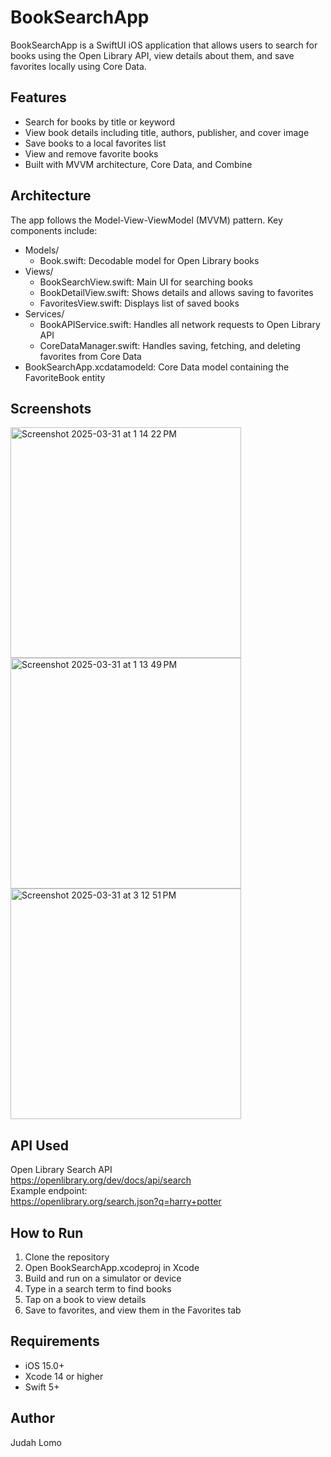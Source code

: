 # BookSearchApp

BookSearchApp is a SwiftUI iOS application that allows users to search for books using the Open Library API, view details about them, and save favorites locally using Core Data.

## Features

- Search for books by title or keyword
- View book details including title, authors, publisher, and cover image
- Save books to a local favorites list
- View and remove favorite books
- Built with MVVM architecture, Core Data, and Combine

## Architecture

The app follows the Model-View-ViewModel (MVVM) pattern. Key components include:

- Models/
  - Book.swift: Decodable model for Open Library books
- Views/
  - BookSearchView.swift: Main UI for searching books
  - BookDetailView.swift: Shows details and allows saving to favorites
  - FavoritesView.swift: Displays list of saved books
- Services/
  - BookAPIService.swift: Handles all network requests to Open Library API
  - CoreDataManager.swift: Handles saving, fetching, and deleting favorites from Core Data
- BookSearchApp.xcdatamodeld: Core Data model containing the FavoriteBook entity

## Screenshots

<img width="369" alt="Screenshot 2025-03-31 at 1 14 22 PM" src="https://github.com/user-attachments/assets/47a0530b-ca16-4daf-8561-64e04fb20f0d" />
<img width="369" alt="Screenshot 2025-03-31 at 1 13 49 PM" src="https://github.com/user-attachments/assets/8021657d-60f7-4533-872c-3dec0cc666b4" />
<img width="369" alt="Screenshot 2025-03-31 at 3 12 51 PM" src="https://github.com/user-attachments/assets/3ee77a91-8462-4279-8888-2c518abd9450" />


## API Used

Open Library Search API  
https://openlibrary.org/dev/docs/api/search  
Example endpoint:  
https://openlibrary.org/search.json?q=harry+potter

## How to Run

1. Clone the repository
2. Open BookSearchApp.xcodeproj in Xcode
3. Build and run on a simulator or device
4. Type in a search term to find books
5. Tap on a book to view details
6. Save to favorites, and view them in the Favorites tab

## Requirements

- iOS 15.0+
- Xcode 14 or higher
- Swift 5+

## Author

Judah Lomo
